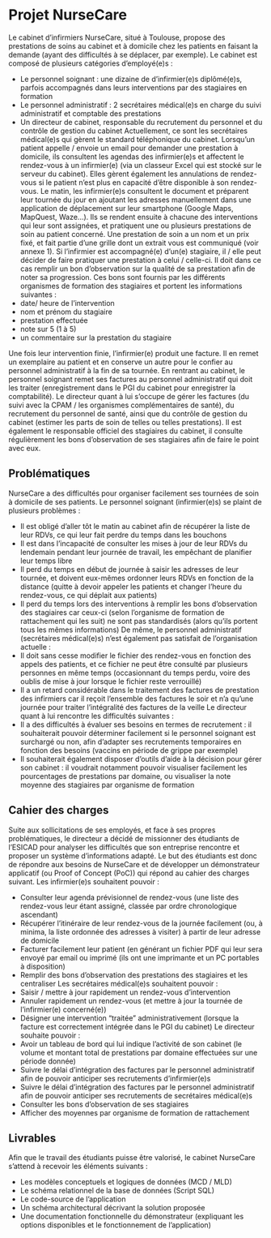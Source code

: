 # Projet NurseCare

Le cabinet d’infirmiers NurseCare, situé à Toulouse, propose des prestations de soins au
cabinet et à domicile chez les patients en faisant la demande (ayant des difficultés à se
déplacer, par exemple).
Le cabinet est composé de plusieurs catégories d’employé(e)s :
- Le personnel soignant : une dizaine de d’infirmier(e)s diplômé(e)s, parfois
accompagnés dans leurs interventions par des stagiaires en formation
- Le personnel administratif : 2 secrétaires médical(e)s en charge du suivi administratif
et comptable des prestations
- Un directeur de cabinet, responsable du recrutement du personnel et du contrôle de
gestion du cabinet
Actuellement, ce sont les secrétaires médical(e)s qui gèrent le standard téléphonique du
cabinet. Lorsqu’un patient appelle / envoie un email pour demander une prestation à
domicile, ils consultent les agendas des infirmier(e)s et affectent le rendez-vous à un
infirmier(e) (via un classeur Excel qui est stocké sur le serveur du cabinet). Elles gèrent
également les annulations de rendez-vous si le patient n’est plus en capacité d’être
disponible à son rendez-vous.
Le matin, les infirmier(e)s consultent le document et préparent leur tournée du jour en
ajoutant les adresses manuellement dans une application de déplacement sur leur
smartphone (Google Maps, MapQuest, Waze...).
Ils se rendent ensuite à chacune des interventions qui leur sont assignées, et pratiquent une
ou plusieurs prestations de soin au patient concerné.
Une prestation de soin a un nom et un prix fixé, et fait partie d’une grille dont un extrait vous
est communiqué (voir annexe 1).
Si l’infirmier est accompagné(e) d’un(e) stagiaire, il / elle peut décider de faire pratiquer une
prestation à celui / celle-ci. Il doit dans ce cas remplir un bon d’observation sur la qualité de
sa prestation afin de noter sa progression.
Ces bons sont fournis par les différents organismes de formation des stagiaires et portent
les informations suivantes :
- date/ heure de l’intervention
- nom et prénom du stagiaire
- prestation effectuée
- note sur 5 (1 à 5)
- un commentaire sur la prestation du stagiaire

Une fois leur intervention finie, l’infirmier(e) produit une facture. Il en remet un exemplaire au
patient et en conserve un autre pour le confier au personnel administratif à la fin de sa
tournée.
En rentrant au cabinet, le personnel soignant remet ses factures au personnel administratif
qui doit les traiter (enregistrement dans le PGI du cabinet pour enregistrer la comptabilité).
Le directeur quant à lui s’occupe de gérer les factures (du suivi avec la CPAM / les
organismes complémentaires de santé), du recrutement du personnel de santé, ainsi que du
contrôle de gestion du cabinet (estimer les parts de soin de telles ou telles prestations). Il est
également le responsable officiel des stagiaires du cabinet, il consulte régulièrement les
bons d’observation de ses stagiaires afin de faire le point avec eux.

## Problématiques

NurseCare a des difficultés pour organiser facilement ses tournées de soin à domicile de
ses patients.
Le personnel soignant (infirmier(e)s) se plaint de plusieurs problèmes :
- Il est obligé d’aller tôt le matin au cabinet afin de récupérer la liste de leur RDVs, ce
qui leur fait perdre du temps dans les bouchons
- Il est dans l’incapacité de consulter les mises à jour de leur RDVs du lendemain
pendant leur journée de travail, les empêchant de planifier leur temps libre
- Il perd du temps en début de journée à saisir les adresses de leur tournée, et doivent
eux-mêmes ordonner leurs RDVs en fonction de la distance (quitte à devoir appeler
les patients et changer l’heure du rendez-vous, ce qui déplait aux patients)
- Il perd du temps lors des interventions à remplir les bons d’observation des stagiaires
car ceux-ci (selon l’organisme de formation de rattachement qui les suit) ne sont pas
standardisés (alors qu’ils portent tous les mêmes informations)
De même, le personnel administratif (secrétaires médical(e)s) n’est également pas satisfait
de l’organisation actuelle :
- Il doit sans cesse modifier le fichier des rendez-vous en fonction des appels des
patients, et ce fichier ne peut être consulté par plusieurs personnes en même temps
(occasionnant du temps perdu, voire des oublis de mise à jour lorsque le fichier reste
verrouillé)
- Il a un retard considérable dans le traitement des factures de prestation des
infirmiers car il reçoit l’ensemble des factures le soir et n’a qu’une journée pour traiter
l’intégralité des factures de la veille
Le directeur quant à lui rencontre les difficultés suivantes :
- Il a des difficultés à évaluer ses besoins en termes de recrutement : il souhaiterait
pouvoir déterminer facilement si le personnel soignant est surchargé ou non, afin
d’adapter ses recrutements temporaires en fonction des besoins (vaccins en période
de grippe par exemple)
- Il souhaiterait également disposer d’outils d’aide à la décision pour gérer son cabinet
: il voudrait notamment pouvoir visualiser facilement les pourcentages de prestations
par domaine, ou visualiser la note moyenne des stagiaires par organisme de
formation

## Cahier des charges

Suite aux sollicitations de ses employés, et face à ses propres problématiques, le directeur a
décidé de missionner des étudiants de l’ESICAD pour analyser les difficultés que son
entreprise rencontre et proposer un système d’informations adapté.
Le but des étudiants est donc de répondre aux besoins de NurseCare et de développer un
démonstrateur applicatif (ou Proof of Concept (PoC)) qui répond au cahier des charges
suivant.
Les infirmier(e)s souhaitent pouvoir :
- Consulter leur agenda prévisionnel de rendez-vous (une liste des rendez-vous leur
étant assigné, classée par ordre chronologique ascendant)
- Récupérer l’itinéraire de leur rendez-vous de la journée facilement (ou, à minima, la
liste ordonnée des adresses à visiter) à partir de leur adresse de domicile
- Facturer facilement leur patient (en générant un fichier PDF qui leur sera envoyé par
email ou imprimé (ils ont une imprimante et un PC portables à disposition)
- Remplir des bons d’observation des prestations des stagiaires et les centraliser
Les secrétaires médical(e)s souhaitent pouvoir :
- Saisir / mettre à jour rapidement un rendez-vous d’intervention
- Annuler rapidement un rendez-vous (et mettre à jour la tournée de l’infirmier(e)
concerné(e))
- Désigner une intervention “traitée” administrativement (lorsque la facture est
correctement intégrée dans le PGI du cabinet)
Le directeur souhaite pouvoir :
- Avoir un tableau de bord qui lui indique l’activité de son cabinet (le volume et
montant total de prestations par domaine effectuées sur une période donnée)
- Suivre le délai d’intégration des factures par le personnel administratif afin de pouvoir
anticiper ses recrutements d’infirmier(e)s
- Suivre le délai d’intégration des factures par le personnel administratif afin de pouvoir
anticiper ses recrutements de secrétaires médical(e)s
- Consulter les bons d’observation de ses stagiaires
- Afficher des moyennes par organisme de formation de rattachement

## Livrables

Afin que le travail des étudiants puisse être valorisé, le cabinet NurseCare s’attend à
recevoir les éléments suivants :
- Les modèles conceptuels et logiques de données (MCD / MLD)
- Le schéma relationnel de la base de données (Script SQL)
- Le code-source de l’application
- Un schéma architectural décrivant la solution proposée
- Une documentation fonctionnelle du démonstrateur (expliquant les options
disponibles et le fonctionnement de l’application)
